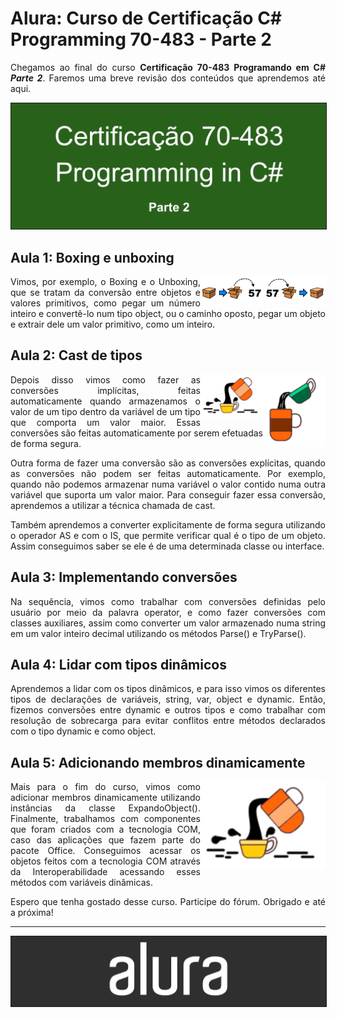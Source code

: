 # Alura: Curso de Certificação C# Programming 70-483 - Parte 2

<p align="justify">Chegamos ao final do curso <b>Certificação 70-483 Programando em C# <i>Parte 2</i></b>. Faremos uma breve revisão dos conteúdos que aprendemos até aqui.</p>

<img src="Image01.png" border="1" />

## Aula 1: Boxing e unboxing

<img align="right" width="100px" src="Image02.png" />

<img align="right" width="100px" src="Image03.png" />

<p align="justify">Vimos, por exemplo, o Boxing e o Unboxing, que se tratam da conversão entre objetos e valores primitivos, como pegar um número inteiro e convertê-lo num tipo object, ou o caminho oposto, pegar um objeto e extrair dele um valor primitivo, como um inteiro.</p>

## Aula 2: Cast de tipos

<img align="right" width="100px" src="Image04.png" />

<img align="right" width="100px" src="Image05.png" />

<p align="justify">Depois disso vimos como fazer as conversões implícitas, feitas automaticamente quando armazenamos o valor de um tipo dentro da variável de um tipo que comporta um valor maior. Essas conversões são feitas automaticamente por serem efetuadas de forma segura.</p>

<p align="justify">Outra forma de fazer uma conversão são as conversões explícitas, quando as conversões não podem ser feitas automaticamente. Por exemplo, quando não podemos armazenar numa variável o valor contido numa outra variável que suporta um valor maior. Para conseguir fazer essa conversão, aprendemos a utilizar a técnica chamada de cast.</p>

<p align="justify">Também aprendemos a converter explicitamente de forma segura utilizando o operador AS e com o IS, que permite verificar qual é o tipo de um objeto. Assim conseguimos saber se ele é de uma determinada classe ou interface.</p>

## Aula 3: Implementando conversões

<p align="justify">Na sequência, vimos como trabalhar com conversões definidas pelo usuário por meio da palavra operator, e como fazer conversões com classes auxiliares, assim como converter um valor armazenado numa string em um valor inteiro decimal utilizando os métodos Parse() e TryParse().</p>

## Aula 4: Lidar com tipos dinâmicos

<p align="justify">Aprendemos a lidar com os tipos dinâmicos, e para isso vimos os diferentes tipos de declarações de variáveis, string, var, object e dynamic. Então, fizemos conversões entre dynamic e outros tipos e como trabalhar com resolução de sobrecarga para evitar conflitos entre métodos declarados com o tipo dynamic e como object.</p>

## Aula 5: Adicionando membros dinamicamente

<img align="right" width="200px" src="Image05.png" />

<p align="justify">Mais para o fim do curso, vimos como adicionar membros dinamicamente utilizando instâncias da classe ExpandoObject(). Finalmente, trabalhamos com componentes que foram criados com a tecnologia COM, caso das aplicações que fazem parte do pacote Office. Conseguimos acessar os objetos feitos com a tecnologia COM através da Interoperabilidade acessando esses métodos com variáveis dinâmicas.</p>

<p align="justify">Espero que tenha gostado desse curso. Participe do fórum. Obrigado e até a próxima!</p>

<hr />

<img src="Image07.png" border="1" />